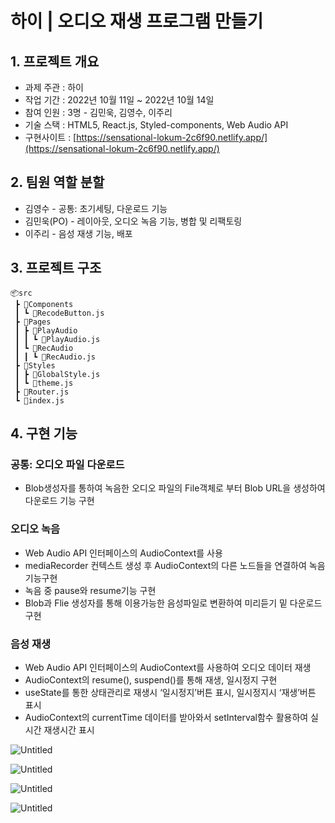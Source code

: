 # 하이 | 오디오 재생 프로그램 만들기

## 1. 프로젝트 개요

- 과제 주관 : 하이
- 작업 기간 : 2022년 10월 11일 ~ 2022년 10월 14일
- 참여 인원 : 3명 - 김민욱, 김영수, 이주리
- 기술 스택 : HTML5, React.js, Styled-components, Web Audio API
- 구현사이트 : [https://sensational-lokum-2c6f90.netlify.app/](https://sensational-lokum-2c6f90.netlify.app/)

## 2. 팀원 역할 분할

- 김영수 - 공통: 초기세팅, 다운로드 기능
- 김민욱(PO) - 레이아웃, 오디오 녹음 기능, 병합 및 리팩토링
- 이주리 - 음성 재생 기능, 배포

## 3. 프로젝트 구조

```
📦src
 ┣ 📂Components
 ┃ ┗ 📜RecodeButton.js
 ┣ 📂Pages
 ┃ ┣ 📂PlayAudio
 ┃ ┃ ┗ 📜PlayAudio.js
 ┃ ┗ 📂RecAudio
 ┃ ┃ ┗ 📜RecAudio.js
 ┣ 📂Styles
 ┃ ┣ 📜GlobalStyle.js
 ┃ ┗ 📜theme.js
 ┣ 📜Router.js
 ┗ 📜index.js
```

## 4. 구현 기능

### 공통: 오디오 파일 다운로드

- Blob생성자를 통하여 녹음한 오디오 파일의 File객체로 부터 Blob URL을 생성하여 다운로드 기능 구현

### 오디오 녹음

- Web Audio API 인터페이스의 AudioContext를 사용
- mediaRecorder 컨텍스트 생성 후 AudioContext의 다른 노드들을 연결하여 녹음 기능구현
- 녹음 중 pause와 resume기능 구현
- Blob과 Flie 생성자를 통해 이용가능한 음성파일로 변환하여 미리듣기 밑 다운로드 구현

### 음성 재생

- Web Audio API 인터페이스의 AudioContext를 사용하여 오디오 데이터 재생
- AudioContext의 resume(), suspend()를 통해 재생, 일시정지 구현
- useState를 통한 상태관리로 재생시 ‘일시정지’버튼 표시, 일시정지시 ‘재생’버튼 표시
- AudioContext의 currentTime 데이터를 받아와서 setInterval함수 활용하여 실시간 재생시간 표시

![Untitled](https://s3-us-west-2.amazonaws.com/secure.notion-static.com/da779eb4-4f08-4472-bd70-6ec30ed65196/Untitled.png)

![Untitled](https://s3-us-west-2.amazonaws.com/secure.notion-static.com/47af397b-095f-4bc8-b48b-c31c582ef24d/Untitled.png)

![Untitled](https://s3-us-west-2.amazonaws.com/secure.notion-static.com/2b6c36d8-ca47-4972-a9ca-affac69cab99/Untitled.png)

![Untitled](https://s3-us-west-2.amazonaws.com/secure.notion-static.com/27bd1877-7fa6-499c-929d-2302b34ec5da/Untitled.png)

